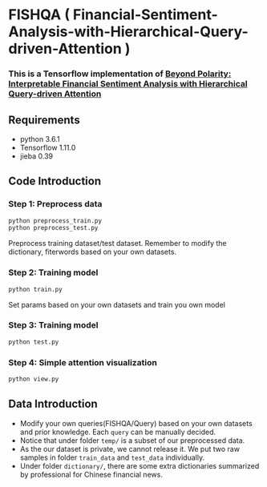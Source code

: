 # FISHQA ( Financial-Sentiment-Analysis-with-Hierarchical-Query-driven-Attention )
### This is a Tensorflow implementation of [Beyond Polarity: Interpretable Financial Sentiment Analysis with Hierarchical Query-driven Attention](https://www.ijcai.org/proceedings/2018/0590.pdf)

## Requirements
 * python 3.6.1
 * Tensorflow 1.11.0
 * jieba 0.39

## Code Introduction 

### Step 1: Preprocess data
```bash
python preprocess_train.py 
python preprocess_test.py
```
Preprocess training dataset/test dataset.
Remember to modify the dictionary, fiterwords based on your own datasets.

### Step 2: Training model
```bash
python train.py
```
Set params based on your own datasets and train you own model

### Step 3: Training model
```bash
python test.py 
```

### Step 4: Simple attention visualization 
```bash
python view.py 
```


## Data Introduction 
* Modify your own queries(FISHQA/Query) based on your own datasets and prior knowledge. Each `query` can be manually decided.
* Notice that under folder `temp/` is a subset of our preprocessed data.
* As the our dataset is private, we cannot release it. We put two raw samples in folder `train_data` and `test_data` individually.
* Under folder `dictionary/`, there are some extra dictionaries summarized by professional for Chinese financial news.